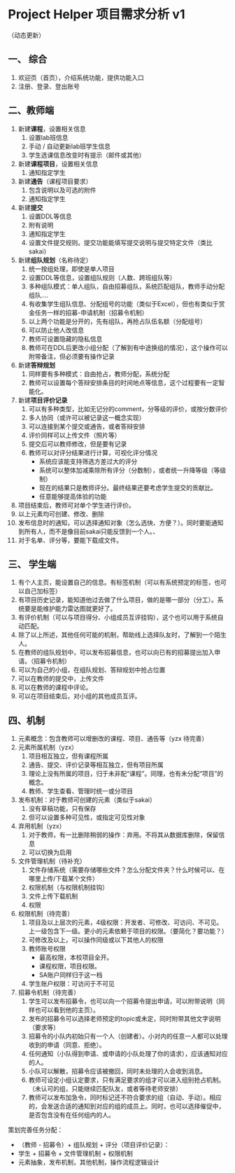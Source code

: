 # Project Helper 项目需求分析 v1

（动态更新）



## 一、 综合

1. 欢迎页（首页），介绍系统功能，提供功能入口
1. 注册、登录、登出账号

## 二、教师端

1. 新建**课程**，设置相关信息
	1. 设置lab班信息
	2. 手动 / 自动更新lab班学生信息
	3. 学生选课信息改变时有提示（邮件或其他）
1. 新建**课程项目**，设置相关信息
	1. 通知指定学生
1. 新建**通告**（课程项目要求）
	1. 包含说明以及可选的附件
	2. 通知指定学生
1. 新建**提交**
	1. 设置DDL等信息
	1. 附有说明
	2. 通知指定学生
	3. 设置文件提交规则。提交功能能填写提交说明与提交特定文件（类比sakai）
1. 新建**组队规划**（名称待定）
	1. 统一按组处理，即使是单人项目
	2. 设置DDL等信息，设置组队规则（人数、跨班组队等）
	3. 多种组队模式：单人组队，自由招募组队，系统匹配组队，教师手动分配组队....
	3. 有收集学生组队信息、分配组号的功能（类似于Excel），但也有类似于赏金任务一样的招募-申请机制（招募令机制）
	4. 以上两个功能是分开的，先有组队，再抢占队伍名额（分配组号）
	5. 可以防止他人改信息
	6. 教师可设置隐藏的隐私信息
	7. 教师可在DDL后更改小组分配（了解到有中途换组的情况），这个操作可以附带备注，但必须要有操作记录
1. 新建**答辩规划**
	1. 同样要有多种模式：自由抢占，教师分配，系统分配
	2. 教师可以设置每个答辩安排条目的时间地点等信息，这个过程要有一定智能化。
1. 新建**项目评价记录**
	1. 可以有多种类型，比如无记分的comment，分等级的评价，或按分数评价
	2. 多人协同（或许可以被记录这一概念实现）
	2. 可以连接到某个提交或通告，或者答辩安排
	3. 评价同样可以上传文件（照片等）
	4. 提交后可以教师修改，但是要有记录
	5. 教师可以对评分结果进行计算，可视化评分情况
		- 系统应该能支持筛选方差过大的评分
		- 系统可以整体加减乘除所有评分（分数制），或者统一升降等级（等级制）
		- 现在的结果只是教师评分。最终结果还要考虑学生提交的贡献比。
		- 任意能够提高体验的功能
8. 项目结束后，教师可对单个学生进行评价。
9. 以上元素均可创建、修改、删除
10. 发布信息时的通知，可以选择通知对象（怎么选快、方便？）。同时要能通知到所有人，而不是像目前sakai只能反馈到一个人。、
11. 对于名单、评分等，要能下载成文件。

## 三、 学生端

1. 有个人主页，能设置自己的信息。有标签机制（可以有系统预定的标签，也可以自己加标签）
2. 有项目历史记录，能知道他过去做了什么项目，做的是哪一部分（分工）。系统要是能维护能力雷达图就更好了。
3. 有评价机制（可以与项目得分、小组成员互评挂钩），这个也可以用于系统自动匹配。
4. 除了以上所述，其他任何可能的机制，帮助线上选择队友时，了解到一个陌生人。
5. 在教师的组队规划中，可以发布招募信息，也可以向已有的招募提出加入申请。（招募令机制）
6. 可以为自己的小组，在组队规划、答辩规划中抢占位置
7. 可以在教师的提交中，上传文件
8. 可以在教师的课程中评论。
9. 可以在项目结束后，对小组的其他成员互评。


## 四、机制

1. 元素概念：包含教师可以增删改的课程、项目、通告等（yzx 待完善）
1. 元素所属机制（yzx）
	1. 项目相互独立，但有课程所属
	1. 通告、提交、评价记录等相互独立，但有项目所属
	1. 理论上没有所属的项目，归于未非配“课程”。同理，也有未分配“项目”的概念。
	2. 教师、学生查看、管理时统一或分项目
1. 发布机制：对于教师可创建的元素（类似于sakai）
	1. 没有草稿功能，只有保存
	2. 但可以设置多种可见性，或指定可见性对象
1. 弃用机制（yzx）
	1. 对于教师，有一比删除稍弱的操作：弃用。不将其从数据库删除，保留信息
	2. 可以切换为启用
1. 文件管理机制（待补充）
	1. 文件存储系统（需要存储哪些文件？怎么分配文件夹？什么时候可以、在哪里上传/下载某个文件）
	2. 权限机制（与权限机制挂钩）
	3. 文件上传下载机制
	4. 权限
1. 权限机制（待完善）
	1. 项目及以上层次的元素，4级权限：开发者、可修改、可访问、不可见。上一级包含下一级。更小的元素依赖于项目的权限。（要简化？要功能？）
	2. 可修改及以上，可以操作同级或以下其他人的权限
	1. 教师账号权限
		- 最高权限，本校项目全开。
		- 课程权限，项目权限。
		- SA账户同样归于这一档
	1. 学生账户权限：可访问于不可见
1. 招募令机制（待完善）
	1. 学生可以发布招募令，也可以向一个招募令提出申请，可以附带说明（同样也可以看到他的主页）。
	2. 发布的招募令可以选择老师预定的topic或未定，同时附带其他文字说明（要求等）
	2. 招募令的小队内初始只有一个人（创建者）。小对内的任意一人都可以处理收到的申请（同意、拒绝）。
	3. 任何通知（小队得到申请、或申请的小队处理了你的请求），应该通知对应的人。
	3. 小队可以解散，招募令应该被撤回，同时未处理的人会收到消息。
	4. 教师可设定小组认定要求，只有满足要求的组才可以进入组别抢占机制。（未认可的组，只能继续匹配队友，或者等待老师安排）
	4. 教师可以发布加急令，同时标记还不符合要求的组（自动、手动）。相应的，会发送合适的通知到对应的组的成员上。同时，也可以选择催促中，是否包含没有在任何组内的人。



策划完善任务分配：

- （教师 - 招募令）+ 组队规划 + 评分（项目评价记录）：
- 学生 + 招募令 + 文件管理机制 + 权限机制
- 元素抽象，发布机制，其他机制，操作流程逻辑设计
